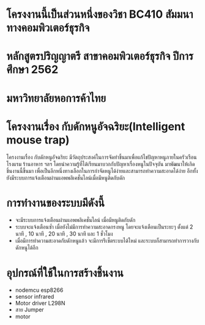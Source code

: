 # โครงงานนี้เป็นส่วนหนึ่งของวิชา BC410 สัมมนาทางคอมพิวเตอร์ธุรกิจ
# หลักสูตรปริญญาตรี สาขาคอมพิวเตอร์ธุรกิจ ปีการศึกษา 2562
# มหาวิทยาลัยหอการค้าไทย
# โครงงานเรื่อง กับดักหนูอัจฉริยะ(Intelligent mouse trap)

โครงงานเรื่อง กับดักหนูอัจฉริยะ มีวัตถุประสงค์ในการจัดทำขึ้นมาเพื่อแก้ไขปัญหาหนูภายในครัวเรือน โรงแรม ร้านอาหาร ฯลฯ โดยนำความรู้ที่ได้เรียนมาบวกกับปัญหาเรื่องหนูในปัจจุบัน มาพัฒนาให้เกิดชิ้นงานนี้ขึ้นมา เพื่อเป็นอีกหนึ่งทางเลือกในการกำจัดหนูได้ง่ายและสามารถทำความสะอาดได้ง่าย อีกทั้งยังมีระบบการแจ้งเตือนผ่านแอพพลิเคชั่นไลน์เมื่อมีหนูติดกับดัก 


# การทำงานของระบบมีดังนี้ 
- จะมีระบบการแจ้งเตือนผ่านแอพพลิเคชั่นไลน์ เมื่อมีหนูติดกับดัก
- ระบบจะแจ้งเตือนซ้ำ เมื่อยังไม่มีการทำความสะอาดกรงหนู โดยจะแจ้งเตือนเป็นระยะๆ ตั้งแต่ 2 นาที , 10 นาที , 20 นาที , 30 นาที และ 1 ชั่วโมง
- เมื่อมีการทำความสะอาดกับดักหนูแล้ว จะมีการรีเซ็ตระบบได้ใหม่ และระบบก็สามารถทำการวางกับดักหนูได้อีก


# อุปกรณ์ที่ใช้ในการสร้างชิ้นงาน
- nodemcu esp8266
- sensor infrared
- Motor driver L298N
- สาย Jumper
- motor

